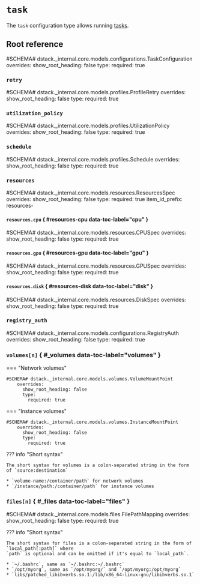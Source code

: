# `task`

The `task` configuration type allows running [tasks](../../concepts/tasks.md).

## Root reference

#SCHEMA# dstack._internal.core.models.configurations.TaskConfiguration
    overrides:
      show_root_heading: false
      type:
        required: true

### `retry`

#SCHEMA# dstack._internal.core.models.profiles.ProfileRetry
    overrides:
      show_root_heading: false
      type:
        required: true

### `utilization_policy`

#SCHEMA# dstack._internal.core.models.profiles.UtilizationPolicy
    overrides:
      show_root_heading: false
      type:
        required: true

### `schedule`

#SCHEMA# dstack._internal.core.models.profiles.Schedule
    overrides:
      show_root_heading: false
      type:
        required: true

### `resources`

#SCHEMA# dstack._internal.core.models.resources.ResourcesSpec
    overrides:
      show_root_heading: false
      type:
        required: true
      item_id_prefix: resources-

#### `resources.cpu` { #resources-cpu data-toc-label="cpu" }

#SCHEMA# dstack._internal.core.models.resources.CPUSpec
    overrides:
      show_root_heading: false
      type:
        required: true

#### `resources.gpu` { #resources-gpu data-toc-label="gpu" }

#SCHEMA# dstack._internal.core.models.resources.GPUSpec
    overrides:
      show_root_heading: false
      type:
        required: true

#### `resources.disk` { #resources-disk data-toc-label="disk" }

#SCHEMA# dstack._internal.core.models.resources.DiskSpec
    overrides:
      show_root_heading: false
      type:
        required: true

### `registry_auth`

#SCHEMA# dstack._internal.core.models.configurations.RegistryAuth
    overrides:
      show_root_heading: false
      type:
        required: true

### `volumes[n]` { #_volumes data-toc-label="volumes" }

=== "Network volumes"

    #SCHEMA# dstack._internal.core.models.volumes.VolumeMountPoint
        overrides:
          show_root_heading: false
          type:
            required: true

=== "Instance volumes"

    #SCHEMA# dstack._internal.core.models.volumes.InstanceMountPoint
        overrides:
          show_root_heading: false
          type:
            required: true

??? info "Short syntax"

    The short syntax for volumes is a colon-separated string in the form of `source:destination`

    * `volume-name:/container/path` for network volumes
    * `/instance/path:/container/path` for instance volumes

### `files[n]` { #_files data-toc-label="files" }

#SCHEMA# dstack._internal.core.models.files.FilePathMapping
    overrides:
      show_root_heading: false
      type:
        required: true

??? info "Short syntax"

    The short syntax for files is a colon-separated string in the form of `local_path[:path]` where
    `path` is optional and can be omitted if it's equal to `local_path`.

    * `~/.bashrc`, same as `~/.bashrc:~/.bashrc`
    * `/opt/myorg`, same as `/opt/myorg/` and `/opt/myorg:/opt/myorg`
    * `libs/patched_libibverbs.so.1:/lib/x86_64-linux-gnu/libibverbs.so.1`

